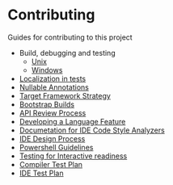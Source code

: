 Contributing
===
Guides for contributing to this project

- Build, debugging and testing
    - [Unix](Building%2C%20Debugging%2C%20and%20Testing%20on%20Unix.md)
    - [Windows](Building%2C%20Debugging%2C%20and%20Testing%20on%20Windows.md)
- [Localization in tests](Localization%20In%20Compiler%20Tests.md)
- [Nullable Annotations](Nullable%20Annotations.md)
- [Target Framework Strategy](Target%20Framework%20Strategy.md)
- [Bootstrap Builds](Bootstrap%20Builds.md)
- [API Review Process](API%20Review%20Process.md)
- [Developing a Language Feature](Developing%20a%20Language%20Feature.md)
- [Documetation for IDE Code Style Analyzers](Documentation%20for%20IDE%20Code%20Style%20Analyzers.md)
- [IDE Design Process](ide_design_process.md)
- [Powershell Guidelines](Powershell%20Guidelines.md)
- [Testing for Interactive readiness](Testing%20for%20Interactive%20readiness.md)
- [Compiler Test Plan](Compiler%20Test%20Plan.md)
- [IDE Test Plan](IDE%20Test%20Plan.md)